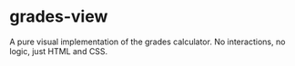 # grades-view
A pure visual implementation of the grades calculator. No interactions, no logic, just HTML and CSS.
